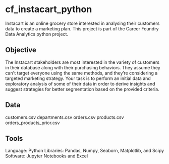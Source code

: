 # cf_instacart_python
Instacart is an online grocery store interested in analysing their customers data to create a marketing plan. 
This project is part of the Career Foundry Data Analytics python project.

## Objective
The Instacart stakeholders are most interested in the variety of customers in their database along with their purchasing behaviors. 
They assume they can't target everyone using the same methods, and they’re considering a targeted marketing strategy. 
Your task is to perform an initial data and exploratory analysis of some of their data in order to derive insights and suggest 
strategies for better segmentation based on the provided criteria.

## Data 
customers.csv
departments.csv
orders.csv
products.csv
orders_products_prior.csv

## Tools
Language: Python
Libraries: Pandas, Numpy, Seaborn, Matplotlib, and Scipy
Software: Jupyter Notebooks and Excel



